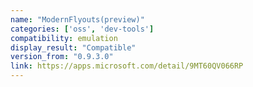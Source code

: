 ```yaml
---
name: "ModernFlyouts(preview)"
categories: ['oss', 'dev-tools']
compatibility: emulation
display_result: "Compatible"
version_from: "0.9.3.0"
link: https://apps.microsoft.com/detail/9MT60QV066RP
---
```

